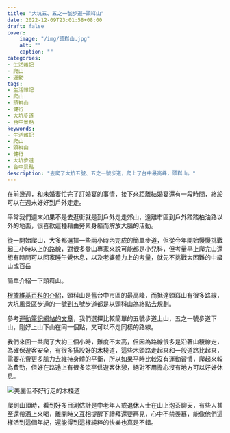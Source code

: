 ```yaml
---
title: "大坑五、五之一號步道─頭嵙山"
date: 2022-12-09T23:01:58+08:00
draft: false
cover:
    image: "/img/頭嵙山.jpg"
    alt: ""
    caption: ""
categories: 
- 生活雜記
- 爬山
- 運動
tags: 
- 生活雜記
- 爬山
- 頭嵙山
- 健行
- 大坑步道
- 台中景點
keywords:
- 生活雜記
- 爬山
- 頭嵙山
- 健行
- 大坑步道
- 台中景點
description: "去爬了大坑五號、五之一號步道，爬上了台中最高峰，頭嵙山。"
---
```

在前幾週，和未婚妻忙完了訂婚宴的事情，接下來距離結婚宴還有一段時間，終於可以在週末好好到戶外走走。

平常我們週末如果不是去逛街就是到戶外走走郊山，遠離市區到戶外踏踏柏油路以外的地面，很喜歡這種藉由勞累身軀而解放大腦的活動。

從一開始爬山，大多都選擇一些兩小時內完成的簡單步道，但從今年開始慢慢挑戰起三小時以上的路線，對很多登山專家來說可能都是小兒科，但考量早上爬完山還想有時間可以回家睡午覺休息，以及老婆體力上的考量，就先不挑戰太困難的中級山或百岳

簡單介紹一下頭嵙山。

[根據維基百科的介紹](https://zh.wikipedia.org/zh-tw/%E9%A0%AD%E5%B5%99%E5%B1%B1)，頭科山是舊台中市區的最高峰，而抵達頭嵙山有很多路線，大坑風景區步道的一號到五號步道都是以頭科山為終點去規劃。

參考[運動筆記網站的文章](https://hiking.biji.co/index.php?q=trail&act=detail&id=848)，我們選擇比較簡單的五號步道上山，五之一號步道下山，剛好上山下山在同一個點，又可以不走同樣的路線。

我們來回一共爬了大約三個小時，難度不太高，但因為路線很多是沿著山稜線走，為確保遊客安全，有很多搭設好的木棧道，這些木頭路走起來和一般道路比起來，需要花費更多肌力去維持身體的平衡，所以如果平時比較沒有運動習慣，爬起來較為費勁，但好在路途上有很多涼亭供遊客休憩，絕對不用擔心沒有地方可以好好休息。

![美麗但不好行走的木棧道](/img/木頭路.jpg)

爬到山頂時，看到好多目測估計是中老年人或退休人士在山上泡茶聊天，有些人甚至還帶酒上來喝，離開時又互相提醒下禮拜還要再見，心中不禁羨慕，能像他們這樣活到這個年紀，還能得到這樣純粹的快樂也真是不錯。
